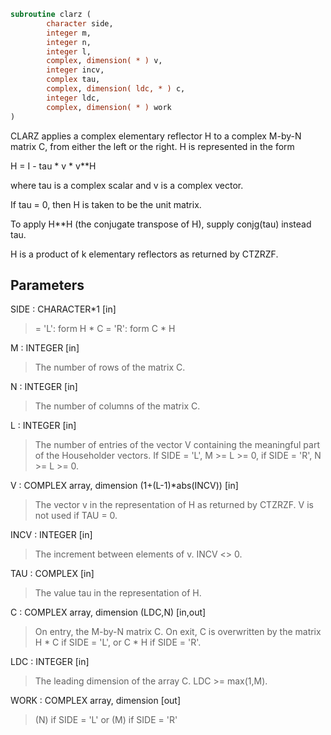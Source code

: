 ```fortran
subroutine clarz (
        character side,
        integer m,
        integer n,
        integer l,
        complex, dimension( * ) v,
        integer incv,
        complex tau,
        complex, dimension( ldc, * ) c,
        integer ldc,
        complex, dimension( * ) work
)
```

CLARZ applies a complex elementary reflector H to a complex
M-by-N matrix C, from either the left or the right. H is represented
in the form

H = I - tau \* v \* v\*\*H

where tau is a complex scalar and v is a complex vector.

If tau = 0, then H is taken to be the unit matrix.

To apply H\*\*H (the conjugate transpose of H), supply conjg(tau) instead
tau.

H is a product of k elementary reflectors as returned by CTZRZF.

## Parameters
SIDE : CHARACTER\*1 [in]
> = 'L': form  H \* C
> = 'R': form  C \* H

M : INTEGER [in]
> The number of rows of the matrix C.

N : INTEGER [in]
> The number of columns of the matrix C.

L : INTEGER [in]
> The number of entries of the vector V containing
> the meaningful part of the Householder vectors.
> If SIDE = 'L', M >= L >= 0, if SIDE = 'R', N >= L >= 0.

V : COMPLEX array, dimension (1+(L-1)\*abs(INCV)) [in]
> The vector v in the representation of H as returned by
> CTZRZF. V is not used if TAU = 0.

INCV : INTEGER [in]
> The increment between elements of v. INCV <> 0.

TAU : COMPLEX [in]
> The value tau in the representation of H.

C : COMPLEX array, dimension (LDC,N) [in,out]
> On entry, the M-by-N matrix C.
> On exit, C is overwritten by the matrix H \* C if SIDE = 'L',
> or C \* H if SIDE = 'R'.

LDC : INTEGER [in]
> The leading dimension of the array C. LDC >= max(1,M).

WORK : COMPLEX array, dimension [out]
> (N) if SIDE = 'L'
> or (M) if SIDE = 'R'
